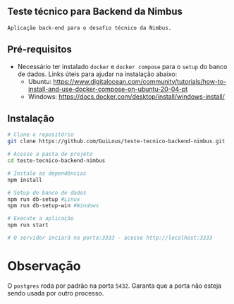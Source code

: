 ## Teste técnico para Backend da Nimbus
    Aplicação back-end para o desafio técnico da Nimbus.

## Pré-requisitos

- Necessário ter instalado `docker` e `docker compose` para o `setup` do banco de dados. Links úteis para ajudar na instalação abaixo:
    - Ubuntu: https://www.digitalocean.com/community/tutorials/how-to-install-and-use-docker-compose-on-ubuntu-20-04-pt
    - Windows: https://docs.docker.com/desktop/install/windows-install/
  

## Instalação

```bash
# Clone o repositório
git clone https://github.com/GuiLous/teste-tecnico-backend-nimbus.git

# Acesse a pasta do projeto
cd teste-tecnico-backend-nimbus

# Instale as dependências
npm install

# Setup do banco de dados
npm run db-setup #Linux
npm run db-setup-win #Windows

# Execute a aplicação
npm run start

# O servidor inciará na porta:3333 - acesse http://localhost:3333
```

# Observação
O `postgres` roda por padrão na porta `5432`. Garanta que a porta não esteja sendo usada por outro processo.


